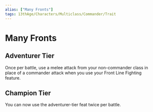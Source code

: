 ```yaml
---
alias: ["Many Fronts"]
tags: 13thAge/Characters/Multiclass/Commander/Trait
---
```

# Many Fronts

## Adventurer Tier

Once per battle, use a melee attack from your non-commander class in place of a commander attack when you use your Front Line Fighting
feature.

## Champion Tier

You can now use the adventurer-tier feat twice per battle.
